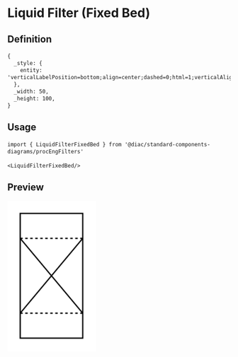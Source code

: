 # Liquid Filter (Fixed Bed)

## Definition

```
{
  _style: { 
    entity: 'verticalLabelPosition=bottom;align=center;dashed=0;html=1;verticalAlign=top;shape=mxgraph.pid.filters.liquid_filter_(fixed_bed);',
  },
  _width: 50,
  _height: 100,
}
```

## Usage

```
import { LiquidFilterFixedBed } from '@diac/standard-components-diagrams/procEngFilters'

<LiquidFilterFixedBed/>
```

## Preview

<img src="./liquid-filter-fixed-bed.png" width="200"/>
